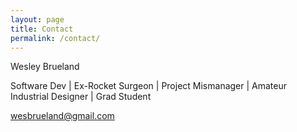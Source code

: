 ```yaml
---
layout: page
title: Contact
permalink: /contact/
---
```


Wesley Brueland 

Software Dev | Ex-Rocket Surgeon | Project Mismanager | Amateur Industrial Designer | Grad Student

wesbrueland@gmail.com
